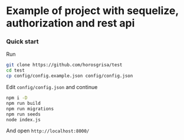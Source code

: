 # Example of project with sequelize, authorization and rest api

### Quick start

Run

```bash
git clone https://github.com/horosgrisa/test
cd test 
cp config/config.example.json config/config.json
```

Edit `config/config.json` and continue

```bash
npm i -D
npm run build
npm run migrations
npm run seeds
node index.js
````

And open `http://localhost:8000/`

